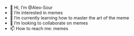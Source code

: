 - 👋 Hi, I’m @Alex-Sour
- 👀 I’m interested in memes
- 🌱 I’m currently learning how to master the art of the meme
- 💞️ I’m looking to collaborate on memes
- 📫 How to reach me: memes

<!---
Alex-Sour/Alex-Sour is a ✨ special ✨ repository because its `README.md` (this file) appears on your GitHub profile.
You can click the Preview link to take a look at your changes.
--->
